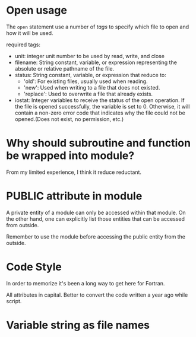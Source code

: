 # Open usage
The `open` statement use a number of *tags* to specify which file to open and how it will be used.

required tags:

* unit: integer unit number to be used by read, write, and close
* filename: String constant, variable, or expression representing the absolute or relative pathname of the file.
* status: String constant, variable, or expression that reduce to:
   * 'old': For existing files, usually used when reading.
   * 'new': Used when writing to a file that does not existed.
   * 'replace': Used to overwrite a file that already exists.
* iostat: Integer variables to receive the status of the open operation. If the file is opened successfully, the variable is set to 0. Otherwise, it will contain a non-zero error code that indicates why the file could not be opened.(Does not exist, no permission, etc.)

#  Why should subroutine and function be wrapped into module?
From my limited experience, I think it reduce reductant.

# PUBLIC attribute in module
A private entity of a module can only be accessed within that module. On the
other hand, one can explicitly list those entities that can be accessed
from outside.

Remember to use the module before accessing the public entity from the outside.

# Code Style
In order to memorize it's been a long way to get here for Fortran.

All attributes in capital. Better to convert the code written a year ago while
script.
# Variable string as file names
